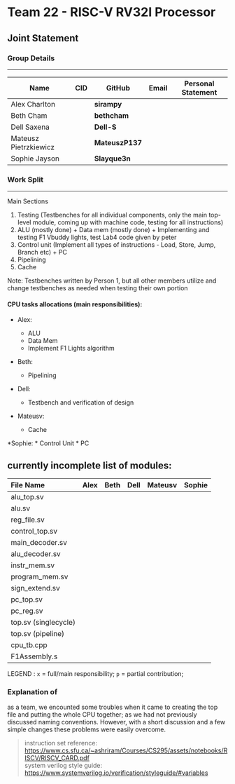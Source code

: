 # Team 22 - RISC-V RV32I Processor
## Joint Statement

### Group Details
---
| Name           | CID      | GitHub   | Email                     | Personal Statement|
|----------------|----------|----------|---------------------------|--------------|
| Alex Charlton |  | **sirampy**  |       | 
| Beth Cham    |  | **bethcham** |    | 
| Dell Saxena |  | **Dell-S** |  | 
| Mateusz Pietrzkiewicz |  | **MateuszP137**  |  |
| Sophie Jayson |  | **Slayque3n**  |  |

### Work Split
---
Main Sections
1. Testing (Testbenches for all individual components, only the main top-level module, coming up with machine code, testing for all instructions)
2. ALU (mostly done) + Data mem (mostly done) + Implementing and testing F1 Vbuddy lights, test Lab4 code given by peter
3. Control unit (Implement all types of instructions - Load, Store, Jump, Branch etc) + PC
4. Pipelining
5. Cache

Note: Testbenches written by Person 1, but all other members utilize and change testbenches as needed when testing their own portion

#### CPU tasks allocations (main responsibilities):
* Alex:
    * ALU
    * Data Mem
    * Implement F1 Lights algorithm

* Beth:
    * Pipelining

* Dell:
    * Testbench and verification of design

* Mateusv:
    * Cache

*Sophie:
    * Control Unit
    * PC

currently incomplete list of modules:
---
| File Name     | Alex  | Beth | Dell | Mateusv |  Sophie  |
|:-----------|:-----------:|:----------:|:-----------:|:-----------:|:-----------:|
| alu_top.sv | | | | | 
| alu.sv | | | | | 
| reg_file.sv | | | | | 
| control_top.sv | | | | | 
| main_decoder.sv | | | | |
| alu_decoder.sv | | | | | 
| instr_mem.sv | | | | | 
| program_mem.sv | | | | | 
| sign_extend.sv | | | | | 
| pc_top.sv | | | | |
| pc_reg.sv | | | | |
| top.sv (singlecycle) | | | | | 
| top.sv (pipeline) | | | | | 
| cpu_tb.cpp | | | | | 
| F1Assembly.s | | | | | 

LEGEND :       `x` = full/main responsibility;  `p` = partial contribution; 

### Explanation of 
as a team, we encounted some troubles when it came to creating the top file and putting the whole CPU together; as we had not previously discussed naming conventions. However, with a short discussion and a few simple changes these problems were easily overcome.


> instruction set reference: https://www.cs.sfu.ca/~ashriram/Courses/CS295/assets/notebooks/RISCV/RISCV_CARD.pdf <br>
> system verilog style guide: https://www.systemverilog.io/verification/styleguide/#variables